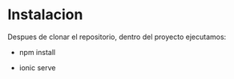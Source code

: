 # Instalacion
Despues de clonar el repositorio, dentro del proyecto ejecutamos:
- npm install


- ionic serve
